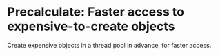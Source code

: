 # Precalculate: Faster access to expensive-to-create objects 

Create expensive objects in a thread pool in advance, for faster access.
